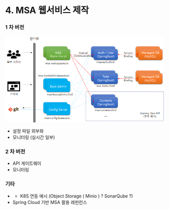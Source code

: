 # 4. MSA 웹서비스 제작

### 1 차 버전 

![](../../.gitbook/assets/image%20%28193%29.png)

* 설정 파일 외부화 
* 모니터링 \(실시간 일부\)

### 2 차 버전 

* API 게이트웨이 
* 모니터링 

### 기타 

* * K8S 연동  예시 \(Object Storage \( Minio \) ? SonarQube ?\)
* Spring Cloud 기반 MSA 활용 레펀런스 



